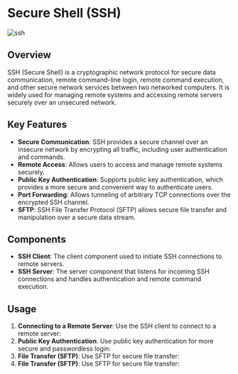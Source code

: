# Secure Shell (SSH)
![ssh](https://github.com/ayoub22222222/alx-system_engineering-devops/assets/79339502/95f44875-2a7c-4da1-b0a1-456a9b0abdc2)

## Overview
SSH (Secure Shell) is a cryptographic network protocol for secure data communication, remote command-line login, remote command execution, and other secure network services between two networked computers. It is widely used for managing remote systems and accessing remote servers securely over an unsecured network.

## Key Features
- **Secure Communication**: SSH provides a secure channel over an insecure network by encrypting all traffic, including user authentication and commands.
- **Remote Access**: Allows users to access and manage remote systems securely.
- **Public Key Authentication**: Supports public key authentication, which provides a more secure and convenient way to authenticate users.
- **Port Forwarding**: Allows tunneling of arbitrary TCP connections over the encrypted SSH channel.
- **SFTP**: SSH File Transfer Protocol (SFTP) allows secure file transfer and manipulation over a secure data stream.

## Components
- **SSH Client**: The client component used to initiate SSH connections to remote servers.
- **SSH Server**: The server component that listens for incoming SSH connections and handles authentication and remote command execution.

## Usage
1. **Connecting to a Remote Server**: Use the SSH client to connect to a remote server:
2. **Public Key Authentication**: Use public key authentication for more secure and passwordless login:
3. **File Transfer (SFTP)**: Use SFTP for secure file transfer:
3. **File Transfer (SFTP)**: Use SFTP for secure file transfer:

